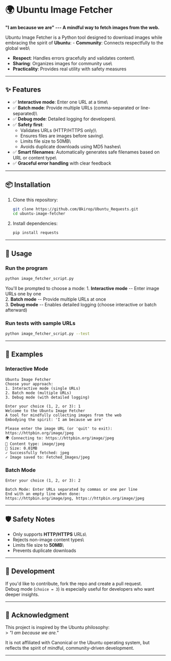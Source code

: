 # 🌍 Ubuntu Image Fetcher

**"I am because we are" --- A mindful way to fetch images from the
web.**

Ubuntu Image Fetcher is a Python tool designed to download images while
embracing the spirit of **Ubuntu**: - **Community**: Connects
respectfully to the global web\
- **Respect**: Handles errors gracefully and validates content\
- **Sharing**: Organizes images for community use\
- **Practicality**: Provides real utility with safety measures

------------------------------------------------------------------------

## ✨ Features

-   ✅ **Interactive mode**: Enter one URL at a time\
-   ✅ **Batch mode**: Provide multiple URLs (comma-separated or
    line-separated)\
-   ✅ **Debug mode**: Detailed logging for developers\
-   ✅ **Safety first**:
    -   Validates URLs (HTTP/HTTPS only)\
    -   Ensures files are images before saving\
    -   Limits file size to 50MB\
    -   Avoids duplicate downloads using MD5 hashes\
-   ✅ **Smart filenames**: Automatically generates safe filenames based
    on URL or content type\
-   ✅ **Graceful error handling** with clear feedback

------------------------------------------------------------------------

## 📦 Installation

1.  Clone this repository:

    ``` bash
    git clone https://github.com/Bkirop/Ubuntu_Requests.git
    cd ubuntu-image-fetcher
    ```

2.  Install dependencies:

    ``` bash
    pip install requests
    ```

------------------------------------------------------------------------

## 🚀 Usage

### Run the program

``` bash
python image_fetcher_script.py
```

You'll be prompted to choose a mode: 1. **Interactive mode** -- Enter
image URLs one by one\
2. **Batch mode** -- Provide multiple URLs at once\
3. **Debug mode** -- Enables detailed logging (choose interactive or
batch afterward)

### Run tests with sample URLs

``` bash
python image_fetcher_script.py --test
```

------------------------------------------------------------------------

## 📖 Examples

### Interactive Mode

    Ubuntu Image Fetcher
    Choose your approach:
    1. Interactive mode (single URLs)
    2. Batch mode (multiple URLs)
    3. Debug mode (with detailed logging)

    Enter your choice (1, 2, or 3): 1
    Welcome to the Ubuntu Image Fetcher
    A tool for mindfully collecting images from the web
    Embodying the spirit: 'I am because we are'

    Please enter the image URL (or 'quit' to exit): https://httpbin.org/image/jpeg
    🌍 Connecting to: https://httpbin.org/image/jpeg
    📄 Content type: image/jpeg
    📏 Size: 0.01MB
    ✓ Successfully fetched: jpeg
    ✓ Image saved to: Fetched_Images/jpeg

### Batch Mode

    Enter your choice (1, 2, or 3): 2

    Batch Mode: Enter URLs separated by commas or one per line
    End with an empty line when done:
    https://httpbin.org/image/png, https://httpbin.org/image/jpeg

------------------------------------------------------------------------

## 🛡️ Safety Notes

-   Only supports **HTTP/HTTPS** URLs\
-   Rejects non-image content types\
-   Limits file size to **50MB**\
-   Prevents duplicate downloads

------------------------------------------------------------------------

## 🧪 Development

If you'd like to contribute, fork the repo and create a pull request.\
Debug mode (`choice = 3`) is especially useful for developers who want
deeper insights.

------------------------------------------------------------------------

## 🙏 Acknowledgment

This project is inspired by the Ubuntu philosophy:\
\> *"I am because we are."*

It is not affiliated with Canonical or the Ubuntu operating system, but
reflects the spirit of mindful, community-driven development.

------------------------------------------------------------------------
